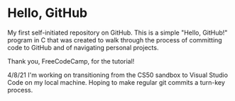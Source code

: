 # Hello, GitHub

My first self-initiated repository on GitHub. This is a simple "Hello, GitHub!" program in C that was created to walk through the process of committing code to GitHub and of navigating personal projects. 

Thank you, FreeCodeCamp, for the tutorial!

4/8/21 
I'm working on transitioning from the CS50 sandbox to Visual Studio Code on my local machine. Hoping to make regular git commits a turn-key process.